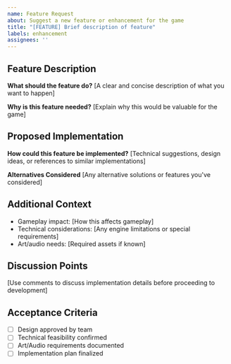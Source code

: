 ```yaml
---
name: Feature Request
about: Suggest a new feature or enhancement for the game
title: "[FEATURE] Brief description of feature"
labels: enhancement
assignees: ''
---
```


## Feature Description
**What should the feature do?**
[A clear and concise description of what you want to happen]

**Why is this feature needed?**
[Explain why this would be valuable for the game]

## Proposed Implementation
**How could this feature be implemented?**
[Technical suggestions, design ideas, or references to similar implementations]

**Alternatives Considered**
[Any alternative solutions or features you've considered]

## Additional Context
- Gameplay impact: [How this affects gameplay]
- Technical considerations: [Any engine limitations or special requirements]
- Art/audio needs: [Required assets if known]

## Discussion Points
[Use comments to discuss implementation details before proceeding to development]

## Acceptance Criteria
- [ ] Design approved by team
- [ ] Technical feasibility confirmed
- [ ] Art/Audio requirements documented
- [ ] Implementation plan finalized